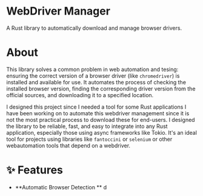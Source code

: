 # WebDriver Manager

A Rust library to automatically download and manage browser drivers.

# About

This library solves a common problem in web automation and tesing: ensuring the correct version of a browser driver (like `chromedriver`) is installed and available for use. It automates the process of checking the installed browser version, finding the corresponding driver version from the official sources, and downloading it to a specified location.

I designed this project since I needed a tool for some Rust applications I have been working on to automate this webdriver management since it is not the most practical process to download these for end-users. I designed the library to be reliable, fast, and easy to integrate into any Rust application, especially those using async frameworks like Tokio. It's an ideal tool for projects using libraries like `fantoccini` or `selenium` or other webautomation tools that depend on a webdriver.

# ✨ Features

- **Automatic Browser Detection ** d
